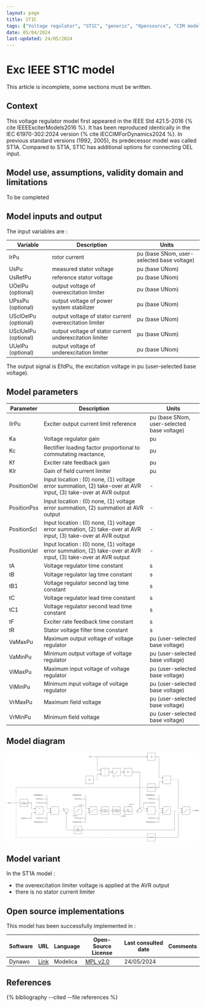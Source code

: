 ```yaml
---
layout: page
title: ST1C
tags: ["Voltage regulator", "ST1C", "generic", "Opensource", "CIM model", "RMS", "phasor", "MRL4", "Single phase", "ExcIEEEST1C", "IEEE", "dynawo", "#106"]
date: 05/04/2024
last-updated: 24/05/2024
---
```

# Exc IEEE ST1C model

This article is incomplete, some sections must be written.

## Context

This voltage regulator model first appeared in the IEEE Std 421.5-2016 {% cite IEEEExciterModels2016 %}. It has been reproduced identically in the IEC 61970-302:2024 version {% cite IECCIMForDynamics2024 %}.
In previous standard versions (1992, 2005), its predecessor model was called ST1A. Compared to ST1A, ST1C has additional options for connecting OEL input.

## Model use, assumptions, validity domain and limitations

To be completed

## Model inputs and output

The input variables are :

| Variable | Description | Units |
|-----------|--------------| ------|
| IrPu | rotor current |pu (base SNom, user-selected base voltage)|
|UsPu |measured stator voltage |pu (base UNom)|
|UsRefPu |reference stator voltage |pu (base UNom)|
|UOelPu (optional) |output voltage of overexcitation limiter |pu (base UNom)|
|UPssPu (optional) |output voltage of power system stabilizer |pu (base UNom)|
|USclOelPu (optional) |output voltage of stator current overexcitation limiter |pu (base UNom)|
|USclUelPu (optional) |output voltage of stator current underexcitation limiter |pu (base UNom)|
|UUelPu (optional) |output voltage of underexcitation limiter |pu (base UNom)|

The output signal is EfdPu, the excitation voltage in pu (user-selected base voltage).

## Model parameters

| Parameter | Description | Units |
|-----------|--------------| ------|
|IlrPu |Exciter output current limit reference |pu (base SNom, user-selected base voltage)|
|Ka |Voltage regulator gain |pu|
|Kc |Rectifier loading factor proportional to commutating reactance, |pu|
|Kf |Exciter rate feedback gain |pu|
|Klr |Gain of field current limiter |pu|
|PositionOel |Input location : (0) none, (1) voltage error summation, (2) take-over at AVR input, (3) take-over at AVR output|-|
|PositionPss |Input location : (0) none, (1) voltage error summation, (2) summation at AVR output|-|
|PositionScl |Input location : (0) none, (1) voltage error summation, (2) take-over at AVR input, (3) take-over at AVR output|-|
|PositionUel |Input location : (0) none, (1) voltage error summation, (2) take-over at AVR input, (3) take-over at AVR output|-|
|tA |Voltage regulator time constant |s|
|tB |Voltage regulator lag time constant |s|
|tB1 |Voltage regulator second lag time constant |s|
|tC |Voltage regulator lead time constant |s|
|tC1 |Voltage regulator second lead time constant |s|
|tF |Exciter rate feedback time constant |s|
|tR |Stator voltage filter time constant |s|
|VaMaxPu |Maximum output voltage of voltage regulator |pu (user-selected base voltage)|
|VaMinPu |Minimum output voltage of voltage regulator |pu (user-selected base voltage)|
|ViMaxPu |Maximum input voltage of voltage regulator |pu (user-selected base voltage)|
|ViMinPu |Minimum input voltage of voltage regulator |pu (user-selected base voltage)|
|VrMaxPu |Maximum field voltage |pu (user-selected base voltage)|
|VrMinPu |Minimum field voltage |pu (user-selected base voltage)|

## Model diagram

![ST1C](/pages/models/regulations/avr/ST1C/ST1C.drawio.svg)

## Model variant

In the ST1A model :

- the overexcitation limiter voltage is applied at the AVR output
- there is no stator current limiter

## Open source implementations

This model has been successfully implemented in :

| Software      | URL | Language | Open-Source License | Last consulted date | Comments |
| ------------- | --- | -------- | ------------------- | ------------------- | -------- |
| Dynawo | [Link](https://github.com/dynawo/dynawo) | Modelica | [MPL v2.0](https://www.mozilla.org/en-US/MPL/2.0/)  | 24/05/2024 |  |

## References

{% bibliography --cited --file references  %}
